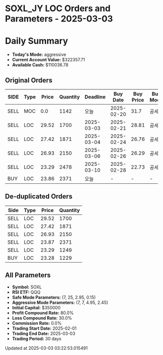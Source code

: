# SOXL_JY LOC Orders and Parameters - 2025-03-03

# Daily Summary

- **Today's Mode:** aggressive
- **Current Account Value:** $322357.71
- **Available Cash:** $110036.78

## Original Orders

| SIDE | Type | Price | Quantity | Deadline | Buy Date | Buy Price | Buy Mode |
|------|------|-------|----------|----------|----------|-----------|----------|
| SELL | MOC | 0.0 | 1142 | 오늘 | 2025-02-20 | 31.7 | 공세 |
| SELL | LOC | 29.52 | 1700 | 2025-03-03 | 2025-02-21 | 28.81 | 공세 |
| SELL | LOC | 27.42 | 1871 | 2025-03-04 | 2025-02-24 | 26.76 | 공세 |
| SELL | LOC | 26.93 | 2150 | 2025-03-06 | 2025-02-26 | 26.29 | 공세 |
| SELL | LOC | 23.29 | 2478 | 2025-03-10 | 2025-02-28 | 22.73 | 공세 |
| BUY | LOC | 23.86 | 2371 | 오늘 | - | - | - |

## De-duplicated Orders

| Side | Type | Price | Quantity |
|------|------|-------|----------|
| SELL | LOC | 29.52 | 1700 |
| SELL | LOC | 27.42 | 1871 |
| SELL | LOC | 26.93 | 2150 |
| SELL | LOC | 23.87 | 2371 |
| SELL | LOC | 23.29 | 1249 |
| BUY | LOC | 23.28 | 1229 |

## All Parameters

- **Symbol:** SOXL
- **RSI ETF:** QQQ
- **Safe Mode Parameters:** (7, 25, 2.95, 0.15)
- **Aggressive Mode Parameters:** (7, 7, 4.95, 2.45)
- **Initial Capital:** $350000
- **Profit Compound Rate:** 80.0%
- **Loss Compound Rate:** 30.0%
- **Commission Rate:** 0.0%
- **Trading Start Date:** 2025-02-01
- **Trading End Date:** 2025-03-03
- **Trading Period:** 30 days

Updated at 2025-03-03 03:22:53.015491
